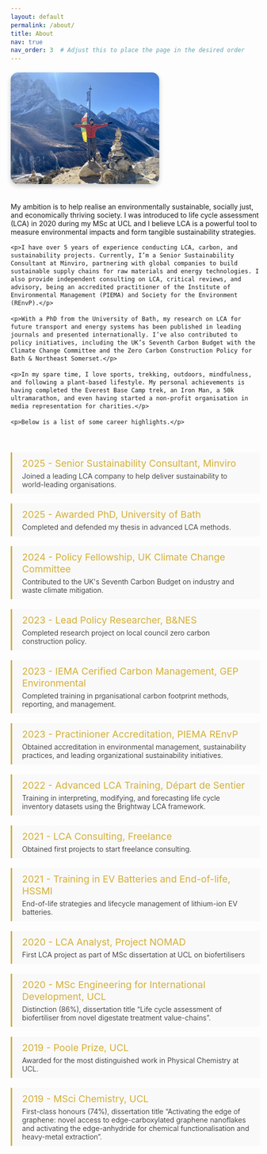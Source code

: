 ```yaml
---
layout: default
permalink: /about/
title: About
nav: true
nav_order: 3  # Adjust this to place the page in the desired order
---
```


<div class="about-container">
  <div class="profile-photo">
    <img src="/assets/img/about_me.jpg" alt="Your Name" />
  </div>
  <div class="about-text">
    <p>My ambition is to help realise an environmentally sustainable, socially just, and economically thriving society. I was introduced to life cycle assessment (LCA) in 2020 during my MSc at UCL and I believe LCA is a powerful tool to measure environmental impacts and form tangible sustainability strategies.</p>

    <p>I have over 5 years of experience conducting LCA, carbon, and sustainability projects. Currently, I’m a Senior Sustainability Consultant at Minviro, partnering with global companies to build sustainable supply chains for raw materials and energy technologies. I also provide independent consulting on LCA, critical reviews, and advisory, being an accredited practitioner of the Institute of Environmental Management (PIEMA) and Society for the Environment (REnvP).</p>

    <p>With a PhD from the University of Bath, my research on LCA for future transport and energy systems has been published in leading journals and presented internationally. I’ve also contributed to policy initiatives, including the UK’s Seventh Carbon Budget with the Climate Change Committee and the Zero Carbon Construction Policy for Bath & Northeast Somerset.</p>

    <p>In my spare time, I love sports, trekking, outdoors, mindfulness, and following a plant-based lifestyle. My personal achievements is having completed the Everest Base Camp trek, an Iron Man, a 50k ultramarathon, and even having started a non-profit organisation in media representation for charities.</p>

    <p>Below is a list of some career highlights.</p>
  </div>
</div>

<div class="timeline">
  <div class="milestone">
    <h3>2025 - Senior Sustainability Consultant, Minviro</h3>
    <p>Joined a leading LCA company to help deliver sustainability to world-leading organisations.</p>
  </div>
  <div class="milestone">
    <h3>2025 - Awarded PhD, University of Bath </h3>
    <p>Completed and defended my thesis in advanced LCA methods.</p>
  </div>
  <div class="milestone">
    <h3>2024 - Policy Fellowship, UK Climate Change Committee</h3>
    <p>Contributed to the UK's Seventh Carbon Budget on industry and waste climate mitigation.</p>
  </div>
  <div class="milestone">
    <h3>2023 - Lead Policy Researcher, B&NES </h3>
    <p>Completed research project on local council zero carbon construction policy.</p>
  </div>
  <div class="milestone">
    <h3>2023 - IEMA Cerified Carbon Management, GEP Environmental</h3>
    <p>Completed training in prganisational carbon footprint methods, reporting, and management.</p>
  </div>
  <div class="milestone">
    <h3>2023 - Practinioner Accreditation, PIEMA REnvP</h3>
    <p>Obtained accreditation in environmental management, sustainability practices, and leading organizational sustainability initiatives.</p>
  </div>
  <div class="milestone">
    <h3>2022 - Advanced LCA Training, Départ de Sentier</h3>
    <p>Training in interpreting, modifying, and forecasting life cycle inventory datasets using the Brightway LCA framework.</p>
  </div>
  <div class="milestone">
    <h3>2021 - LCA Consulting, Freelance</h3>
    <p>Obtained first projects to start freelance consulting.</p>
  </div>
  <div class="milestone">
    <h3>2021 - Training in EV Batteries and End-of-life, HSSMI</h3>
    <p>End-of-life strategies and lifecycle management of lithium-ion EV batteries.</p>
  </div>
    <div class="milestone">
    <h3>2020 - LCA Analyst, Project NOMAD</h3>
    <p>First LCA project as part of MSc dissertation at UCL on biofertilisers</p>
  </div>
    <div class="milestone">
    <h3>2020 - MSc Engineering for International Development, UCL</h3>
    <p>Distinction (86%), dissertation title “Life cycle assessment of biofertiliser from novel digestate treatment value-chains”.</p>
  </div>
    <div class="milestone">
    <h3>2019 - Poole Prize, UCL</h3>
    <p>Awarded for the most distinguished work in Physical Chemistry at UCL.</p>
  </div>
    <div class="milestone">
    <h3>2019 - MSci Chemistry, UCL</h3>
    <p>First-class honours (74%), dissertation title “Activating the edge of graphene: novel access to edge-carboxylated graphene nanoflakes and activating the edge-anhydride for chemical functionalisation and heavy-metal extraction”.</p>
  </div>
  
</div>

<style>
  /* Container layout */
  .about-container {
    display: flex;
    flex-wrap: wrap;
    align-items: flex-start;
    margin-top: 20px;
  }

  /* Profile photo styles */
  .profile-photo {
    flex: 0 0 auto;
    margin-right: 20px;
    margin-bottom: 20px;
    transition: transform 0.3s ease, box-shadow 0.3s ease;
  }

  .profile-photo img {
    max-width: 300px;
    height: auto;
    border-radius: 15px; /* Rounded corners */
    box-shadow: 0px 4px 10px rgba(0, 0, 0, 0.2); /* Subtle shadow */
    transition: transform 0.3s ease, box-shadow 0.3s ease; /* Smooth hover effects */
  }

  .profile-photo img:hover {
    transform: scale(1.05); /* Slight expansion */
    box-shadow: 0px 6px 15px rgba(0, 0, 0, 0.3); /* Stronger shadow on hover */
  }

  /* Text container styles */
  .about-text {
    flex: 1;
    min-width: 300px;
  }

  /* Timeline container */
  .timeline {
    margin-top: 40px;
    display: flex;
    flex-direction: column;
  }

  /* Milestone styles */
  .milestone {
    background-color: #f9f9f9;
    border-left: 3px solid #d4af37; /* Gold color for border */
    padding: 10px 20px;
    margin-bottom: 20px;
  }

  .milestone h3 {
    margin: 0;
    color: #d4af37; /* Gold color for headings */
    font-size: 1.2rem; /* Slightly smaller font size for the heading */
    font-weight: 400; /* Semi-bold for the heading */
  }

  .milestone p {
    margin: 5px 0 0;
    font-size: 0.9rem; /* Slightly smaller font size for the paragraph */
    font-weight: 300; /* Semi-bold for the paragraph */
  }
</style>
